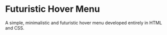 Futuristic Hover Menu
=====================

A simple, minimalistic and futuristic hover menu developed entirely in HTML and CSS.
